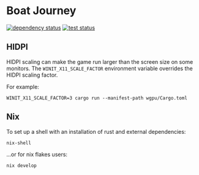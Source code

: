 # Boat Journey

[![dependency status](https://deps.rs/repo/github/gridbugs/7drl-template-2024/status.svg)](https://deps.rs/repo/github/gridbugs/7drl-template-2024)
[![test status](https://github.com/gridbugs/7drl-template-2024/actions/workflows/test.yml/badge.svg)](https://github.com/gridbugs/7drl-template-2024/actions/workflows/test.yml)

## HIDPI

HIDPI scaling can make the game run larger than the screen size on some monitors.
The `WINIT_X11_SCALE_FACTOR` environment variable overrides the HIDPI scaling factor.

For example:
```
WINIT_X11_SCALE_FACTOR=3 cargo run --manifest-path wgpu/Cargo.toml
```

## Nix

To set up a shell with an installation of rust and external dependencies:
```
nix-shell
```
...or for nix flakes users:
```
nix develop
```

